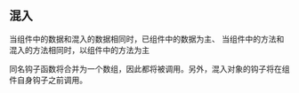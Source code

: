 ## 混入
当组件中的数据和混入的数据相同时，已组件中的数据为主、
当组件中的方法和混入的方法相同时，以组件中的方法为主


同名钩子函数将合并为一个数组，因此都将被调用。另外，混入对象的钩子将在组件自身钩子之前调用。


